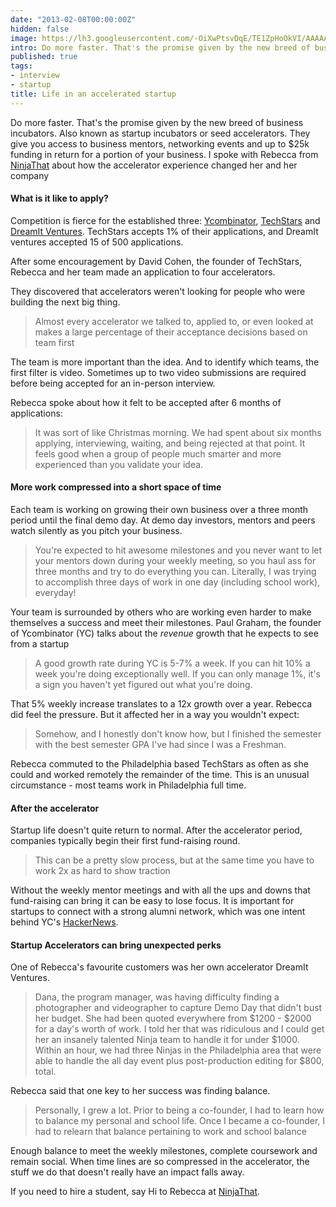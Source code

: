 ```yaml
---
date: "2013-02-08T00:00:00Z"
hidden: false
image: https://lh3.googleusercontent.com/-OiXwPtsvDqE/TE1ZpHoOkVI/AAAAAAAAA6E/5HFUr4s9odk/s320/Initial+285.jpg
intro: Do more faster. That's the promise given by the new breed of business incubators. Also known as startup incubators or seed accelerators. They give you access to business mentors, networking events and up to $25k funding in return for a portion of your business. I spoke with Rebecca from NinjaThat about how the accelerator experience changed her and her company
published: true
tags:
- interview
- startup
title: Life in an accelerated startup
---
```


Do more faster. That's the promise given by the new breed of business incubators. Also known as startup incubators or seed accelerators. They give you access to business mentors, networking events and up to $25k funding in return for a portion of your business. I spoke with Rebecca from [NinjaThat](https://ninjathat.com) about how the accelerator experience changed her and her company

#### What is it like to apply?
Competition is fierce for the established three: [Ycombinator](http://ycombinator.com), [TechStars](http://www.techstars.com) and [DreamIt Ventures](http://www.dreamitventures.com). TechStars accepts 1% of their applications, and DreamIt ventures accepted 15 of 500 applications. 

After some encouragement by David Cohen, the founder of TechStars, Rebecca and her team made an application to four accelerators. 

They discovered that accelerators weren't looking for people who were building the next big thing. 

> Almost every accelerator we talked to, applied to, or even looked at makes a large percentage of their acceptance decisions based on team first

The team is more important than the idea. And to identify which teams, the first filter is video. Sometimes up to two video submissions are required before being accepted for an in-person interview. 

Rebecca spoke about how it felt to be accepted after 6 months of applications:

> It was sort of like Christmas morning. We had spent about six months applying, interviewing, waiting, and being rejected at that point. It feels good when a group of people much smarter and more experienced than you validate your idea.

#### More work compressed into a short space of time

Each team is working on growing their own business over a three month period until the final demo day. At demo day investors, mentors and peers watch silently as you pitch your business.

> You're expected to hit awesome milestones and you never want to let your mentors down during your weekly meeting, so you haul ass for three months and try to do everything you can. Literally, I was trying to accomplish three days of work in one day (including school work), everyday!

Your team is surrounded by others who are working even harder to make themselves a success and meet their milestones. Paul Graham, the founder of Ycombinator (YC) talks about the *revenue* growth that he expects to see from a startup 

> A good growth rate during YC is 5-7% a week. If you can hit 10% a week you're doing exceptionally well. If you can only manage 1%, it's a sign you haven't yet figured out what you're doing.

That 5% weekly increase translates to a 12x growth over a year. Rebecca did feel the pressure. But it affected her in a way you wouldn't expect:

> Somehow, and I honestly don't know how, but I finished the semester with the best semester GPA I've had since I was a Freshman.

Rebecca commuted to the Philadelphia based TechStars as often as she could and worked remotely the remainder of the time. This is an unusual circumstance - most teams work in Philadelphia full time.

#### After the accelerator
Startup life doesn't quite return to normal. After the accelerator period, companies typically begin their first fund-raising round. 

> This can be a pretty slow process, but at the same time you have to work 2x as hard to show traction

Without the weekly mentor meetings and with all the ups and downs that fund-raising can bring it can be easy to lose focus. It is important for startups to connect with a strong alumni network, which was one intent behind YC's [HackerNews](http://news.ycombinator.com). 

#### Startup Accelerators can bring unexpected perks
One of Rebecca's favourite customers was her own accelerator DreamIt Ventures. 

> Dana, the program manager, was having difficulty finding a photographer and videographer to capture Demo Day that didn't bust her budget. She had been quoted everywhere from $1200 - $2000 for a day's worth of work. I told her that was ridiculous and I could get her an insanely talented Ninja team to handle it for under $1000. Within an hour, we had three Ninjas in the Philadelphia area that were able to handle the all day event plus post-production editing for $800, total.

Rebecca said that one key to her success was finding balance. 

> Personally, I grew a lot. Prior to being a co-founder, I had to learn how to balance my personal and school life. Once I became a co-founder, I had to relearn that balance pertaining to work and school balance

Enough balance to meet the weekly milestones, complete coursework and remain social. When time lines are so compressed in the accelerator, the stuff we do that doesn't really have an impact falls away.

If you need to hire a student, say Hi to Rebecca at [NinjaThat](https://ninjathat.com).